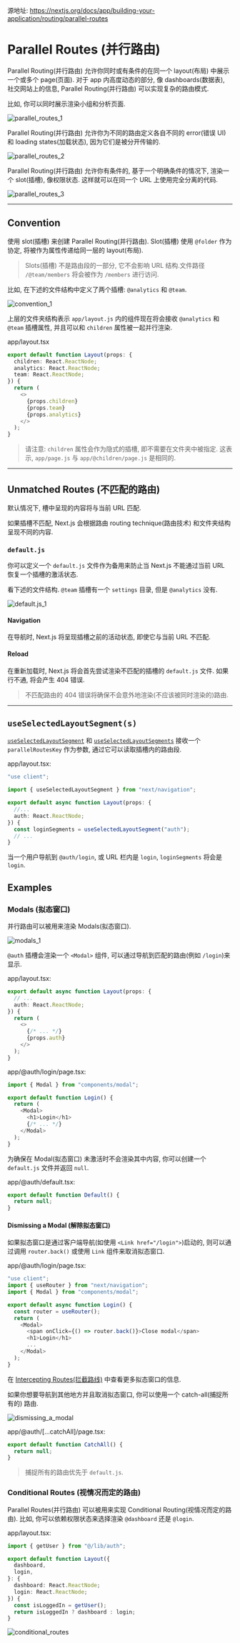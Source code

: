 源地址: https://nextjs.org/docs/app/building-your-application/routing/parallel-routes

# Parallel Routes (并行路由)

Parallel Routing(并行路由) 允许你同时或有条件的在同一个 layout(布局) 中展示一个或多个 page(页面). 对于 app 内高度动态的部分, 像 dashboards(数据表), 社交网站上的信息, Parallel Routing(并行路由) 可以实现复杂的路由模式.

比如, 你可以同时展示渲染小组和分析页面.

![parallel_routes_1](https://nextjs.org/_next/image?url=%2Fdocs%2Flight%2Fparallel-routes.png&w=3840&q=75&dpl=dpl_3h1BESzeFKFcy7pGi2Svm9s7FMVm)

Parallel Routing(并行路由) 允许你为不同的路由定义各自不同的 error(错误 UI) 和 loading states(加载状态), 因为它们是被分开传输的.

![parallel_routes_2](https://nextjs.org/_next/image?url=%2Fdocs%2Flight%2Fparallel-routes-cinematic-universe.png&w=3840&q=75&dpl=dpl_3h1BESzeFKFcy7pGi2Svm9s7FMVm)

Parallel Routing(并行路由) 允许你有条件的, 基于一个明确条件的情况下, 渲染一个 slot(插槽), 像权限状态. 这样就可以在同一个 URL 上使用完全分离的代码.

![parallel_routes_3](https://nextjs.org/_next/image?url=%2Fdocs%2Flight%2Fconditional-routes-ui.png&w=3840&q=75&dpl=dpl_3h1BESzeFKFcy7pGi2Svm9s7FMVm)

---

## Convention

使用 slot(插槽) 来创建 Parallel Routing(并行路由). Slot(插槽) 使用 `@folder` 作为协定, 将被作为属性传递给同一层的 layout(布局).

> Slots(插槽) 不是路由段的一部分, 它不会影响 URL 结构.文件路径 `/@team/members` 将会被作为 `/members` 进行访问.

比如, 在下述的文件结构中定义了两个插槽: `@analytics` 和 `@team`.

![convention_1](https://nextjs.org/_next/image?url=%2Fdocs%2Flight%2Fparallel-routes-file-system.png&w=3840&q=75&dpl=dpl_3h1BESzeFKFcy7pGi2Svm9s7FMVm)

上层的文件夹结构表示 `app/layout.js` 内的组件现在将会接收 `@analytics` 和 `@team` 插槽属性, 并且可以和 `children` 属性被一起并行渲染.

app/layout.tsx

```typescript
export default function Layout(props: {
  children: React.ReactNode;
  analytics: React.ReactNode;
  team: React.ReactNode;
}) {
  return (
    <>
      {props.children}
      {props.team}
      {props.analytics}
    </>
  );
}
```

> 请注意: `children` 属性会作为隐式的插槽, 即不需要在文件夹中被指定. 这表示, `app/page.js` 与 `app/@children/page.js` 是相同的.

---

## Unmatched Routes (不匹配的路由)

默认情况下, 槽中呈现的内容将与当前 URL 匹配.

如果插槽不匹配, Next.js 会根据路由 routing technique(路由技术) 和文件夹结构呈现不同的内容.

### `default.js`

你可以定义一个 `default.js` 文件作为备用来防止当 Next.js 不能通过当前 URL 恢复一个插槽的激活状态.

看下述的文件结构. `@team` 插槽有一个 `settings` 目录, 但是 `@analytics` 没有.

![default.js_1](https://nextjs.org/_next/image?url=%2Fdocs%2Flight%2Fparallel-routes-unmatched-routes.png&w=3840&q=75&dpl=dpl_3h1BESzeFKFcy7pGi2Svm9s7FMVm)

#### Navigation

在导航时, Next.js 将呈现插槽之前的活动状态, 即使它与当前 URL 不匹配.

#### Reload

在重新加载时, Next.js 将会首先尝试渲染不匹配的插槽的 `default.js` 文件. 如果行不通, 将会产生 404 错误.

<!-- TODO: 这个地方是不是有问题? -->

> 不匹配路由的 404 错误将确保不会意外地渲染(不应该被同时渲染的)路由.

---

## `useSelectedLayoutSegment(s)`

[`useSelectedLayoutSegment`](https://nextjs.org/docs/app/api-reference/functions/use-selected-layout-segment) 和 [`useSelectedLayoutSegments`](https://nextjs.org/docs/app/api-reference/functions/use-selected-layout-segments) 接收一个 `parallelRoutesKey` 作为参数, 通过它可以读取插槽内的路由段.

app/layout.tsx:

```typescript
"use client";

import { useSelectedLayoutSegment } from "next/navigation";

export default async function Layout(props: {
  //...
  auth: React.ReactNode;
}) {
  const loginSegments = useSelectedLayoutSegment("auth");
  // ...
}
```

当一个用户导航到 `@auth/login`, 或 URL 栏内是 `login`, `loginSegments` 将会是 `login`.

## Examples

### Modals (拟态窗口)

并行路由可以被用来渲染 Modals(拟态窗口).

![modals_1](https://nextjs.org/_next/image?url=%2Fdocs%2Flight%2Fparallel-routes-auth-modal.png&w=3840&q=75&dpl=dpl_3h1BESzeFKFcy7pGi2Svm9s7FMVm)

`@auth` 插槽会渲染一个 `<Modal>` 组件, 可以通过导航到匹配的路由(例如 `/login`)来显示.

app/layout.tsx:

```typescript
export default async function Layout(props: {
  // ...
  auth: React.ReactNode;
}) {
  return (
    <>
      {/* ... */}
      {props.auth}
    </>
  );
}
```

app/@auth/login/page.tsx:

```typescript
import { Modal } from "components/modal";

export default function Login() {
  return (
    <Modal>
      <h1>Login</h1>
      {/* ... */}
    </Modal>
  );
}
```

为确保在 Modal(拟态窗口) 未激活时不会渲染其中内容, 你可以创建一个 `default.js` 文件并返回 `null`.

app/@auth/default.tsx:

```typescript
export default function Default() {
  return null;
}
```

#### Dismissing a Modal (解除拟态窗口)

如果拟态窗口是通过客户端导航(如使用 `<Link href="/login">`)启动的, 则可以通过调用 `router.back()` 或使用 `Link` 组件来取消拟态窗口.

app/@auth/login/page.tsx:

```typescript
"use client";
import { useRouter } from "next/navigation";
import { Modal } from "components/modal";

export default async function Login() {
  const router = useRouter();
  return (
    <Modal>
      <span onClick={() => router.back()}>Close modal</span>
      <h1>Login</h1>
      ...
    </Modal>
  );
}
```

在 [Intercepting Routes(拦截路线)](https://nextjs.org/docs/app/building-your-application/routing/intercepting-routes) 中查看更多拟态窗口的信息.

如果你想要导航到其他地方并且取消拟态窗口, 你可以使用一个 catch-all(捕捉所有的) 路由.

![dismissing_a_modal](https://nextjs.org/_next/image?url=%2Fdocs%2Flight%2Fparallel-routes-catchall.png&w=3840&q=75&dpl=dpl_3h1BESzeFKFcy7pGi2Svm9s7FMVm)

app/@auth/\[...catchAll\]/page.tsx:

```typescript
export default function CatchAll() {
  return null;
}
```

<!-- TODO: 这是什么意思? -->

> 捕捉所有的路由优先于 `default.js`.

### Conditional Routes (视情况而定的路由)

Parallel Routes(并行路由) 可以被用来实现 Conditional Routing(视情况而定的路由). 比如, 你可以依赖权限状态来选择渲染 `@dashboard` 还是 `@login`.

app/layout.tsx:

```typescript
import { getUser } from "@/lib/auth";

export default function Layout({
  dashboard,
  login,
}: {
  dashboard: React.ReactNode;
  login: React.ReactNode;
}) {
  const isLoggedIn = getUser();
  return isLoggedIn ? dashboard : login;
}
```

![conditional_routes](https://nextjs.org/_next/image?url=%2Fdocs%2Flight%2Fconditional-routes-ui.png&w=3840&q=75&dpl=dpl_3h1BESzeFKFcy7pGi2Svm9s7FMVm)

